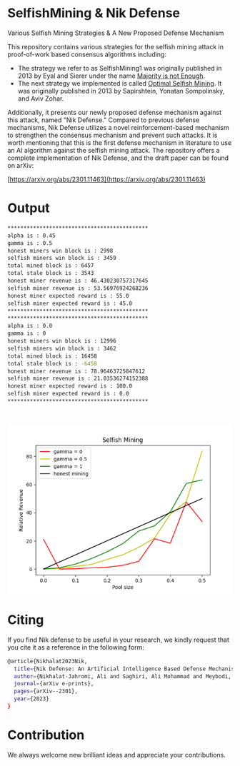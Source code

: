# SelfishMining & Nik Defense
Various Selfish Mining Strategies & A New Proposed Defense Mechanism

This repository contains various strategies for the selfish mining attack in proof-of-work based consensus algorithms including:
- The strategy we refer to as SelfishMining1 was originally published in 2013 by Eyal and Sierer under the name [Majority is not Enough](https://www.cs.cornell.edu/~ie53/publications/btcProcFC.pdf).
- The next strategy we implemented is called [Optimal Selfish Mining](https://arxiv.org/pdf/1507.06183.pdf). It was originally published in 2013 by Sapirshtein, Yonatan Sompolinsky, and Aviv Zohar.

Additionally, it presents our newly proposed defense mechanism against this attack, named "Nik Defense." Compared to previous defense mechanisms, Nik Defense utilizes a novel reinforcement-based mechanism to strengthen the consensus mechanism and prevent such attacks. It is worth mentioning that this is the first defense mechanism in literature to use an AI algorithm against the selfish mining attack. The repository offers a complete implementation of Nik Defense, and the draft paper can be found on arXiv:

[https://arxiv.org/abs/2301.11463](https://arxiv.org/abs/2301.11463)

# Output

```sh
********************************************
alpha is : 0.45
gamma is : 0.5
honest miners win block is : 2998
selfish miners win block is : 3459
total mined block is : 6457
total stale block is : 3543
honest miner revenue is : 46.430230757317645
selfish miner revenue is : 53.56976924268236
honest miner expected reward is : 55.0
selfish miner expected reward is : 45.0
********************************************
********************************************
alpha is : 0.0
gamma is : 0
honest miners win block is : 12996
selfish miners win block is : 3462
total mined block is : 16458
total stale block is : -6458
honest miner revenue is : 78.96463725847612
selfish miner revenue is : 21.03536274152388
honest miner expected reward is : 100.0
selfish miner expected reward is : 0.0
********************************************
```
<br>

![alt text](output/Output_Figure_1.png)




# Citing
If you find Nik defense to be useful in your research, we kindly request that you cite it as a reference in the following form:

```sh
@article{Nikhalat2023Nik,
  title={Nik Defense: An Artificial Intelligence Based Defense Mechanism against Selfish Mining in Bitcoin},
  author={Nikhalat-Jahromi, Ali and Saghiri, Ali Mohammad and Meybodi, Mohammad Reza},
  journal={arXiv e-prints},
  pages={arXiv--2301},
  year={2023}
}
```

# Contribution
We always welcome new brilliant ideas and appreciate your contributions.
